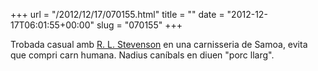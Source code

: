 +++
url = "/2012/12/17/070155.html"
title = ""
date = "2012-12-17T06:01:55+00:00"
slug = "070155"
+++

<p>Trobada casual amb <a href="http://en.wikipedia.org/wiki/Robert_Louis_Stevenson">R. L. Stevenson</a> en una carnisseria de Samoa, evita que compri carn humana. Nadius caníbals en diuen "porc llarg".</p>
